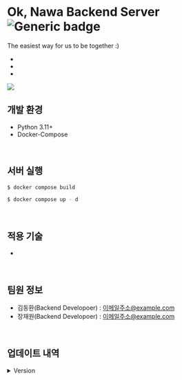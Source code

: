 # Ok, Nawa Backend Server  ![Generic badge](https://img.shields.io/badge/version-1.0.1-brightgreen.svg) 
The easiest way for us to be together :) 


*
* 
*  

![](../header.png)



## 개발 환경

* Python 3.11+
* Docker-Compose


<br>

## 서버 실행


```sh
$ docker compose build
```
```sh
$ docker compose up - d
```

<br>

## 적용 기술

*

<br>

## 팀원 정보

* 김동환(Backend Developoer) : 이메일주소@example.com
* 장재원(Backend Developoer) : 이메일주소@example.com


<br>

## 업데이트 내역
<details><summary>Version </summary>

* 0.1.0 : 초기 MVP 버전 런칭
* 0.2.0
    * 수정: 내용 추가
    * 추가: 내용 추가